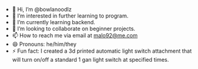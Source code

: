 - 👋 Hi, I’m @bowlanoodlz
- 👀 I’m interested in further learning to program.
- 🌱 I’m currently learning backend.
- 💞️ I’m looking to collaborate on beginner projects.
- 📫 How to reach me via email at malo92@me.com
- 😄 Pronouns: he/him/they
- ⚡ Fun fact: I created a 3d printed automatic light switch attachment that will turn on/off a standard 1 gan light switch at specified times.

<!---
bowlanoodlz/bowlanoodlz is a ✨ special ✨ repository because its `README.md` (this file) appears on your GitHub profile.
You can click the Preview link to take a look at your changes.
--->
